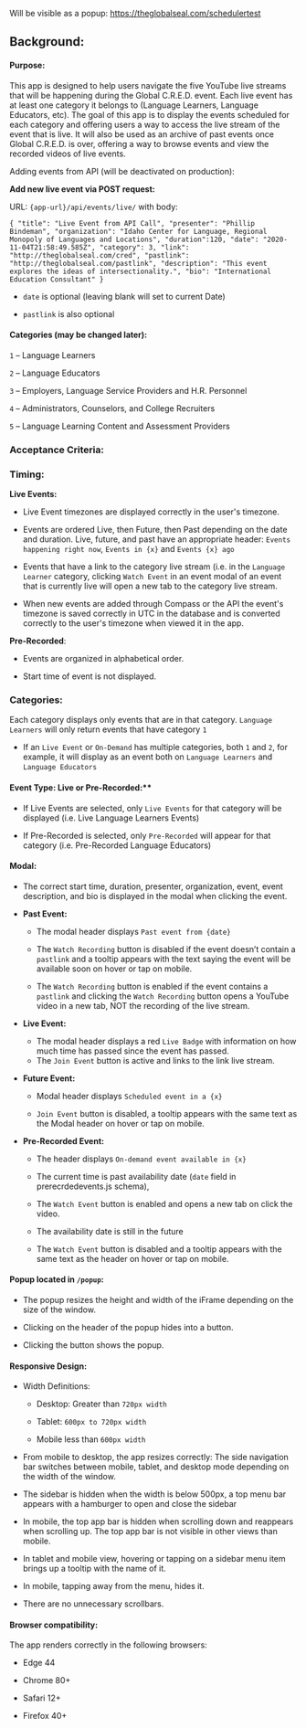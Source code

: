 Will be visible as a popup: https://theglobalseal.com/schedulertest 

## Background:

#### Purpose:

This app is designed to help users navigate the five YouTube live streams that will be happening during the Global C.R.E.D. event. Each live event has at least one category it belongs to (Language Learners, Language Educators, etc). The goal of this app is to display the events scheduled for each category and offering users a way to access the live stream of the event that is live. It will also be used as an archive of past events once Global C.R.E.D. is over, offering a way to browse events and view the recorded videos of live events.

Adding events from API (will be deactivated on production): 

**Add new live event via POST request:**

URL:  `{app-url}/api/events/live/` with body:

`{
  "title": "Live Event from API Call",
  "presenter": "Phillip Bindeman",
  "organization": "Idaho Center for Language, Regional Monopoly of Languages and Locations",
  "duration":120,
  "date": "2020-11-04T21:58:49.585Z",
  "category": 3,
  "link": "http://theglobalseal.com/cred",
  "pastlink": "http://theglobalseal.com/pastlink",
  "description": "This event explores the ideas of intersectionality.",
  "bio": "International Education Consultant"
}`

* `date` is optional (leaving blank will set to current Date)

* `pastlink` is also optional

#### Categories (may be changed later):

`1` – Language Learners

`2` – Language Educators

`3` – Employers, Language Service Providers and H.R. Personnel

`4` – Administrators, Counselors, and College Recruiters

`5` – Language Learning Content and Assessment Providers

### Acceptance Criteria:

### Timing:

**Live Events:**

- Live Event timezones are displayed correctly in the user's timezone.

- Events are ordered Live, then Future, then Past depending on the date and duration. Live, future, and past have an appropriate header: `Events happening right now`, `Events in {x}` and `Events {x} ago`

- Events that have a link to the category live stream (i.e. in the `Language Learner` category, clicking `Watch Event` in an event modal of an event that is currently live will open a new tab to the category live stream.

- When new events are added through Compass or the API the event's timezone is saved correctly in UTC in the database and is converted correctly to the user's timezone when viewed it in the app.

 **Pre-Recorded**:

- Events are organized in alphabetical order.

- Start time of event is not displayed.

### Categories:

Each category displays only events that are in that category. `Language Learners` will only return events that have category `1`

- If an `Live Event` or `On-Demand` has multiple categories, both `1` and `2`, for example, it will display as an event both on `Language Learners` and `Language Educators`

#### Event Type: Live or Pre-Recorded:**

- If Live Events are selected, only `Live Events` for that category will be displayed (i.e. Live Language Learners Events)

- If Pre-Recorded is selected, only `Pre-Recorded` will appear for that category (i.e. Pre-Recorded Language Educators)

#### Modal:

- The correct start time, duration, presenter, organization, event, event description, and bio is displayed in the modal when clicking the event.

- **Past Event:** 
    - The modal header displays `Past event from {date}`

    - The `Watch Recording` button is disabled if the event doesn’t contain a `pastlink` and a tooltip appears with the text saying the event will be available soon on hover or tap on mobile.

    - The `Watch Recording` button is enabled if the event contains a `pastlink` and clicking the `Watch Recording` button opens a YouTube video in a new tab, NOT the recording of the live stream.

- **Live Event:**

    - The modal header displays a red `Live Badge` with information on how much time has passed since the event has passed.
    - The `Join Event` button is active and links to the link live stream.

- **Future Event:**

    * Modal header displays `Scheduled event in a {x}`

    * `Join Event` button is disabled, a tooltip appears with the same text as the Modal header on hover or tap on mobile.

- **Pre-Recorded Event:**

   * The header displays `On-demand event available in {x}` 

    * The current time is past availability date (`date` field in prerecrdedevents.js schema), 

    * The `Watch Event` button is enabled and opens a new tab on click the video.

    * The availability date is still in the future

    * The `Watch Event` button is disabled and a tooltip appears with the same text as the header on hover or tap on mobile.

#### Popup located in `/popup`:

* The popup resizes the height and width of the iFrame depending on the size of the window.

* Clicking on the header of the popup hides into a button.

* Clicking the button shows the popup.

#### Responsive Design:

- Width Definitions: 

    * Desktop: Greater than `720px width`

    * Tablet: `600px to 720px width`

    * Mobile less than `600px width`

* From mobile to desktop, the app resizes correctly: The side navigation bar switches between mobile, tablet, and desktop mode depending on the width of the window.

* The sidebar is hidden when the width is below 500px, a top menu bar appears with a hamburger to open and close the sidebar

* In mobile, the top app bar is hidden when scrolling down and reappears when scrolling up. The top app bar is not visible in other views than mobile.

* In tablet and mobile view, hovering or tapping on a sidebar menu item brings up a tooltip with the name of it.

* In mobile, tapping away from the menu, hides it.

* There are no unnecessary scrollbars.

#### Browser compatibility:

The app renders correctly in the following browsers:

- Edge 44

- Chrome 80+

- Safari 12+

- Firefox 40+